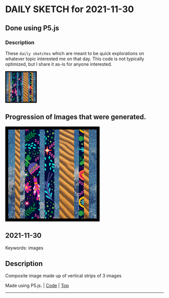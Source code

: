 # DAILY SKETCH for 2021-11-30

## Done using P5.js

### Description

These `daily sketches` which are meant to be quick explorations     on whatever topic interested me on that day. This code is not typically optimized, but I share it as-is     for anyone interested.

<img src = 'images/keep_2021-12-04-13-26-10.png' width = '100'> 

## Progression of Images that were generated.

<img src = 'images/keep_2021-12-04-13-26-10.png' width = '300'> 




## 2021-11-30
Keywords: images
 

## Description 

 Composite image made up of vertical strips of 3 images
 

Made using P5.js. | [Code](2021/2021-11-30/) | [Top](#daily-sketches) 

-----

